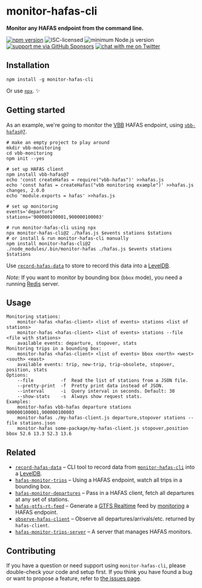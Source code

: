 # monitor-hafas-cli

**Monitor any HAFAS endpoint from the command line.**

[![npm version](https://img.shields.io/npm/v/monitor-hafas-cli.svg)](https://www.npmjs.com/package/monitor-hafas-cli)
![ISC-licensed](https://img.shields.io/github/license/derhuerst/monitor-hafas-cli.svg)
![minimum Node.js version](https://img.shields.io/node/v/monitor-hafas-cli.svg)
[![support me via GitHub Sponsors](https://img.shields.io/badge/support%20me-donate-fa7664.svg)](https://github.com/sponsors/derhuerst)
[![chat with me on Twitter](https://img.shields.io/badge/chat%20with%20me-on%20Twitter-1da1f2.svg)](https://twitter.com/derhuerst)


## Installation

```shell
npm install -g monitor-hafas-cli
```

Or use [`npx`](https://npmjs.com/package/npx). ✨


## Getting started

As an example, we're going to monitor the [VBB](https://en.wikipedia.org/wiki/Verkehrsverbund_Berlin-Brandenburg) HAFAS endpoint, using [`vbb-hafas@7`](https://npmjs.com/package/vbb-hafas/tree/7).

```shell
# make an empty project to play around
mkdir vbb-monitoring
cd vbb-monitoring
npm init --yes

# set up HAFAS client
npm install vbb-hafas@7
echo 'const createHafas = require("vbb-hafas")' >>hafas.js
echo 'const hafas = createHafas("vbb monitoring example")' >>hafas.js
changes, 2.0.0
echo 'module.exports = hafas' >>hafas.js

# set up monitoring
events='departure'
stations='900000100001,900000100003'

# run monitor-hafas-cli using npx
npx monitor-hafas-cli@2 ./hafas.js $events stations $stations
# or install & run monitor-hafas-cli manually
npm install monitor-hafas-cli@2
./node_modules/.bin/monitor-hafas ./hafas.js $events stations $stations
```

Use [`record-hafas-data`](https://github.com/derhuerst/record-hafas-data) to store to record this data into a [LevelDB](http://leveldb.org).

*Note:* If you want to monitor by bounding box (`bbox` mode), you need a running [Redis](https://redis.io) server.


## Usage

```
Monitoring stations:
	monitor-hafas <hafas-client> <list of events> stations <list of stations>
	monitor-hafas <hafas-client> <list of events> stations --file <file with stations>
	available events: departure, stopover, stats
Monitoring trips in a bounding box:
	monitor-hafas <hafas-client> <list of events> bbox <north> <west> <south> <east>
	available events: trip, new-trip, trip-obsolete, stopover, position, stats
Options:
	--file          -f  Read the list of stations from a JSON file.
	--pretty-print  -f  Pretty print data instead of JSON.
	--interval      -i  Query interval in seconds. Default: 30
	--show-stats    -s  Always show request stats.
Examples:
	monitor-hafas vbb-hafas departure stations 900000100001,900000100003
	monitor-hafas ./my-hafas-client.js departure,stopover stations --file stations.json
	monitor-hafas some-package/my-hafas-client.js stopover,position bbox 52.6 13.3 52.3 13.6
```


## Related

- [`record-hafas-data`](https://github.com/derhuerst/record-hafas-data) – CLI tool to record data from [`monitor-hafas-cli`](https://github.com/derhuerst/monitor-hafas-cli) into a [LevelDB](http://leveldb.org).
- [`hafas-monitor-trips`](https://github.com/derhuerst/hafas-monitor-trips) – Using a HAFAS endpoint, watch all trips in a bounding box.
- [`hafas-monitor-departures`](https://github.com/derhuerst/hafas-monitor-departures) – Pass in a HAFAS client, fetch all departures at any set of stations.
- [`hafas-gtfs-rt-feed`](https://github.com/derhuerst/hafas-gtfs-rt-feed) – Generate a [GTFS Realtime](https://developers.google.com/transit/gtfs-realtime/) feed by [monitoring](https://github.com/derhuerst/hafas-monitor-trips) a HAFAS endpoint.
- [`observe-hafas-client`](https://github.com/public-transport/observe-hafas-client) – Observe all departures/arrivals/etc. returned by `hafas-client`.
- [`hafas-monitor-trips-server`](https://github.com/derhuerst/hafas-monitor-trips-server) – A server that manages HAFAS monitors.


## Contributing

If you have a question or need support using `monitor-hafas-cli`, please double-check your code and setup first. If you think you have found a bug or want to propose a feature, refer to [the issues page](https://github.com/derhuerst/monitor-hafas-cli/issues).

